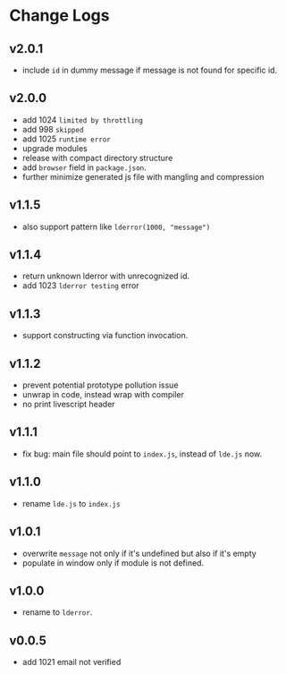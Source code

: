 # Change Logs

## v2.0.1

 - include `id` in dummy message if message is not found for specific id.


## v2.0.0

 - add 1024 `limited by throttling`
 - add 998 `skipped`
 - add 1025 `runtime error`
 - upgrade modules
 - release with compact directory structure
 - add `browser` field in `package.json`.
 - further minimize generated js file with mangling and compression



## v1.1.5

 - also support pattern like `lderror(1000, "message")`


## v1.1.4

 - return unknown lderror with unrecognized id.
 - add 1023 `lderror testing` error


## v1.1.3

 - support constructing via function invocation.


## v1.1.2

 - prevent potential prototype pollution issue
 - unwrap in code, instead wrap with compiler
 - no print livescript header


## v1.1.1

 - fix bug: main file should point to `index.js`, instead of `lde.js` now.


## v1.1.0

 - rename `lde.js` to `index.js`


## v1.0.1

 - overwrite `message` not only if it's undefined but also if it's empty
 - populate in window only if module is not defined.


## v1.0.0

 - rename to `lderror`.


## v0.0.5

 - add 1021 email not verified
